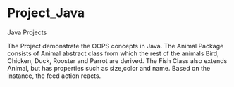 # Project_Java
Java Projects

The Project demonstrate the OOPS concepts in Java. The Animal Package consists of Animal abstract class from which the rest of the animals Bird, Chicken, Duck, Rooster and Parrot are derived. The Fish Class also extends Animal, but has properties such as size,color and name. Based on the instance, the feed action reacts.
